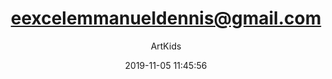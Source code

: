 ---
index: 6949
title: "eexcelemmanueldennis@gmail.com"
subtitle: ""
author: "ArtKids"
date: "2019-11-05 11:45:56"
seo:
  description: ""
content: "eexcelemmanueldennis@gmail.com
Excel Emmanuel Dennis"
status: "published"
comment_status: "closed"
modified: "2019-11-05 11:45:56"
type: "flamingo_contact"
comment_count: 0
tags: []
---